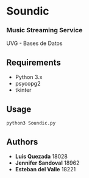 # Soundic
### Music Streaming Service
UVG - Bases de Datos

## Requirements
* Python 3.x
* psycopg2
* tkinter

## Usage

```
python3 Soundic.py
```

## Authors
* **Luis Quezada** 18028
* **Jennifer Sandoval** 18962
* **Esteban del Valle** 18221